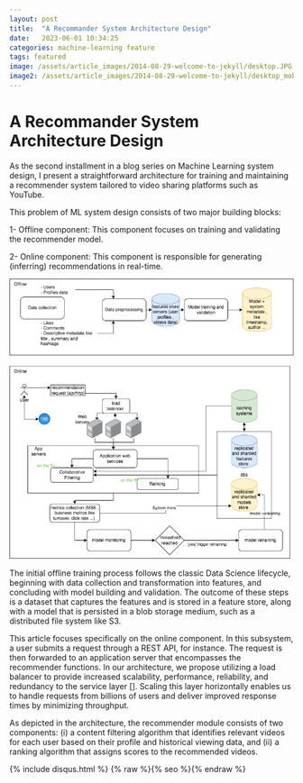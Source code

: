 ```yaml
---
layout: post
title:  "A Recommander System Architecture Design"
date:   2023-06-01 10:34:25
categories: machine-learning feature
tags: featured
image: /assets/article_images/2014-08-29-welcome-to-jekyll/desktop.JPG
image2: /assets/article_images/2014-08-29-welcome-to-jekyll/desktop_mobile.jpeg
---
```

# **A Recommander System Architecture Design**

As the second installment in a blog series on Machine Learning system design, I present a straightforward architecture for training and maintaining a recommender system tailored to video sharing platforms such as YouTube.

This problem of ML system design consists of two major building blocks:

1- Offline component: This component focuses on training and validating the recommender model.

2- Online component: This component is responsible for generating (inferring) recommendations in real-time.

![Figure 1- System architecture design](/assets/article_images/rec_sys_simple_design/sysdiag.png)

The initial offline training process follows the classic Data Science lifecycle, beginning with data collection and transformation into features, and concluding with model building and validation. The outcome of these steps is a dataset that captures the features and is stored in a feature store, along with a model that is persisted in a blob storage medium, such as a distributed file system like S3.

This article focuses specifically on the online component. In this subsystem, a user submits a request through a REST API, for instance. The request is then forwarded to an application server that encompasses the recommender functions. In our architecture, we propose utilizing a load balancer to provide increased scalability, performance, reliability, and redundancy to the service layer []. Scaling this layer horizontally enables us to handle requests from billions of users and deliver improved response times by minimizing throughput.

As depicted in the architecture, the recommender module consists of two components: (i) a content filtering algorithm that identifies relevant videos for each user based on their profile and historical viewing data, and (ii) a ranking algorithm that assigns scores to the recommended videos.

{% include disqus.html %}
{% raw %}{% seo %}{% endraw %}



